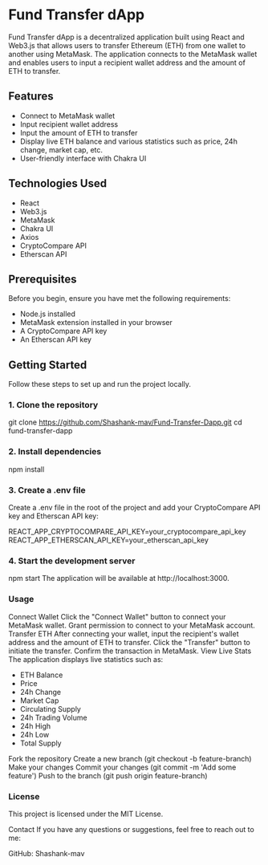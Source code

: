 
# Fund Transfer dApp

Fund Transfer dApp is a decentralized application built using React and Web3.js that allows users to transfer Ethereum (ETH) from one wallet to another using MetaMask. The application connects to the MetaMask wallet and enables users to input a recipient wallet address and the amount of ETH to transfer.

## Features

- Connect to MetaMask wallet
- Input recipient wallet address
- Input the amount of ETH to transfer
- Display live ETH balance and various statistics such as price, 24h change, market cap, etc.
- User-friendly interface with Chakra UI

## Technologies Used

- React
- Web3.js
- MetaMask
- Chakra UI
- Axios
- CryptoCompare API
- Etherscan API

## Prerequisites

Before you begin, ensure you have met the following requirements:

- Node.js installed
- MetaMask extension installed in your browser
- A CryptoCompare API key
- An Etherscan API key

## Getting Started

Follow these steps to set up and run the project locally.

### 1. Clone the repository


git clone https://github.com/Shashank-mav/Fund-Transfer-Dapp.git
cd fund-transfer-dapp

### 2. Install dependencies

npm install

### 3. Create a .env file
Create a .env file in the root of the project and add your CryptoCompare API key and Etherscan API key:

REACT_APP_CRYPTOCOMPARE_API_KEY=your_cryptocompare_api_key
REACT_APP_ETHERSCAN_API_KEY=your_etherscan_api_key

### 4. Start the development server

npm start
The application will be available at http://localhost:3000.

### Usage
Connect Wallet
Click the "Connect Wallet" button to connect your MetaMask wallet.
Grant permission to connect to your MetaMask account.
Transfer ETH
After connecting your wallet, input the recipient's wallet address and the amount of ETH to transfer.
Click the "Transfer" button to initiate the transfer.
Confirm the transaction in MetaMask.
View Live Stats
The application displays live statistics such as:

- ETH Balance
- Price
- 24h Change
- Market Cap
- Circulating Supply
- 24h Trading Volume
- 24h High
- 24h Low
- Total Supply


Fork the repository
Create a new branch (git checkout -b feature-branch)
Make your changes
Commit your changes (git commit -m 'Add some feature')
Push to the branch (git push origin feature-branch)


### License
This project is licensed under the MIT License.

Contact
If you have any questions or suggestions, feel free to reach out to me:

GitHub: Shashank-mav
